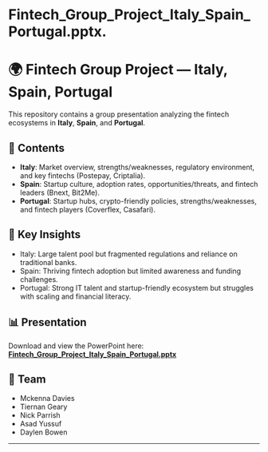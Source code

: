 # Fintech_Group_Project_Italy_Spain_Portugal.pptx.
# 🌍 Fintech Group Project — Italy, Spain, Portugal

This repository contains a group presentation analyzing the fintech ecosystems in **Italy**, **Spain**, and **Portugal**.  

## 📑 Contents
- **Italy**: Market overview, strengths/weaknesses, regulatory environment, and key fintechs (Postepay, Criptalia).  
- **Spain**: Startup culture, adoption rates, opportunities/threats, and fintech leaders (Bnext, Bit2Me).  
- **Portugal**: Startup hubs, crypto-friendly policies, strengths/weaknesses, and fintech players (Coverflex, Casafari).  

## 🚀 Key Insights
- Italy: Large talent pool but fragmented regulations and reliance on traditional banks.  
- Spain: Thriving fintech adoption but limited awareness and funding challenges.  
- Portugal: Strong IT talent and startup-friendly ecosystem but struggles with scaling and financial literacy.  

## 📊 Presentation
Download and view the PowerPoint here:  
**[Fintech_Group_Project_Italy_Spain_Portugal.pptx](./Fintech_Group_Project_Italy_Spain_Portugal.pptx)**

## 👥 Team
- Mckenna Davies  
- Tiernan Geary  
- Nick Parrish  
- Asad Yussuf  
- Daylen Bowen  

---

